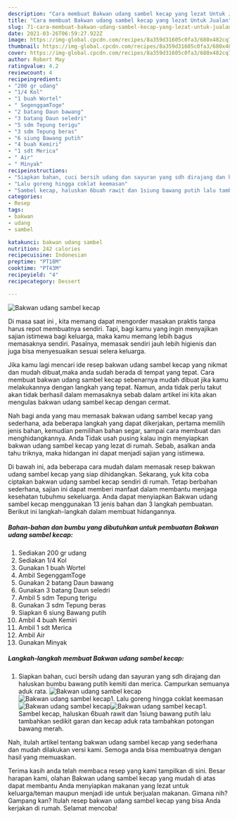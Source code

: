 ```yaml
---
description: "Cara membuat Bakwan udang sambel kecap yang lezat Untuk Jualan"
title: "Cara membuat Bakwan udang sambel kecap yang lezat Untuk Jualan"
slug: 71-cara-membuat-bakwan-udang-sambel-kecap-yang-lezat-untuk-jualan
date: 2021-03-26T06:59:27.922Z
image: https://img-global.cpcdn.com/recipes/8a359d31605c0fa3/680x482cq70/bakwan-udang-sambel-kecap-foto-resep-utama.jpg
thumbnail: https://img-global.cpcdn.com/recipes/8a359d31605c0fa3/680x482cq70/bakwan-udang-sambel-kecap-foto-resep-utama.jpg
cover: https://img-global.cpcdn.com/recipes/8a359d31605c0fa3/680x482cq70/bakwan-udang-sambel-kecap-foto-resep-utama.jpg
author: Robert May
ratingvalue: 4.2
reviewcount: 4
recipeingredient:
- "200 gr udang"
- "1/4 Kol"
- "1 buah Wortel"
- " SegenggamToge"
- "2 batang Daun bawang"
- "3 batang Daun seledri"
- "5 sdm Tepung terigu"
- "3 sdm Tepung beras"
- "6 siung Bawang putih"
- "4 buah Kemiri"
- "1 sdt Merica"
- " Air"
- " Minyak"
recipeinstructions:
- "Siapkan bahan, cuci bersih udang dan sayuran yang sdh dirajang dan haluskan bumbu bawang putih kemiti dan merica. Campurkan semuanya aduk rata."
- "Lalu goreng hingga coklat keemasan"
- "Sambel kecap, haluskan 6buah rawit dan 1siung bawang putih lalu tambahkan sedikit garan dan kecap aduk rata tambahkan potongan bawang merah."
categories:
- Resep
tags:
- bakwan
- udang
- sambel

katakunci: bakwan udang sambel 
nutrition: 242 calories
recipecuisine: Indonesian
preptime: "PT18M"
cooktime: "PT43M"
recipeyield: "4"
recipecategory: Dessert

---
```



![Bakwan udang sambel kecap](https://img-global.cpcdn.com/recipes/8a359d31605c0fa3/680x482cq70/bakwan-udang-sambel-kecap-foto-resep-utama.jpg)

Di masa  saat ini , kita memang dapat mengorder masakan praktis tanpa harus repot membuatnya sendiri. Tapi, bagi kamu yang ingin menyajikan sajian istimewa bagi keluarga, maka kamu memang lebih bagus memasaknya sendiri. Pasalnya, memasak sendiri jauh lebih higienis dan juga bisa menyesuaikan sesuai selera keluarga.

Jika kamu lagi mencari ide resep bakwan udang sambel kecap yang nikmat dan mudah dibuat,maka anda sudah berada di tempat yang tepat. Cara membuat bakwan udang sambel kecap  sebenarnya mudah dibuat jika kamu melakukannya dengan langkah yang tepat. Namun, anda tidak perlu takut akan tidak berhasil dalam memasaknya 
sebab dalam artikel ini kita akan mengulas bakwan udang sambel kecap dengan cermat.  



Nah bagi anda yang mau memasak bakwan udang sambel kecap yang sederhana, ada beberapa langkah yang dapat dikerjakan, pertama memilih jenis bahan, kemudian pemilihan bahan segar, sampai cara membuat dan menghidangkannya. Anda Tidak usah pusing kalau ingin menyiapkan bakwan udang sambel kecap yang lezat di rumah. Sebab, asalkan anda  tahu triknya, maka hidangan ini dapat menjadi sajian yang istimewa.

Di bawah ini, ada beberapa cara mudah dalam memasak resep bakwan udang sambel kecap yang siap dihidangkan. Sekarang, yuk kita coba ciptakan bakwan udang sambel kecap sendiri di rumah. Tetap berbahan sederhana, sajian ini dapat memberi manfaat dalam membantu menjaga kesehatan tubuhmu sekeluarga. Anda dapat menyiapkan Bakwan udang sambel kecap menggunakan 13 jenis bahan dan 3 langkah pembuatan. Berikut ini langkah-langkah dalam membuat hidangannya.

<!--inarticleads1-->

##### Bahan-bahan dan bumbu yang dibutuhkan untuk pembuatan Bakwan udang sambel kecap:

1. Sediakan 200 gr udang
1. Sediakan 1/4 Kol
1. Gunakan 1 buah Wortel
1. Ambil  SegenggamToge
1. Gunakan 2 batang Daun bawang
1. Gunakan 3 batang Daun seledri
1. Ambil 5 sdm Tepung terigu
1. Gunakan 3 sdm Tepung beras
1. Siapkan 6 siung Bawang putih
1. Ambil 4 buah Kemiri
1. Ambil 1 sdt Merica
1. Ambil  Air
1. Gunakan  Minyak




<!--inarticleads2-->

##### Langkah-langkah membuat Bakwan udang sambel kecap:

1. Siapkan bahan, cuci bersih udang dan sayuran yang sdh dirajang dan haluskan bumbu bawang putih kemiti dan merica. Campurkan semuanya aduk rata.
<img src="https://img-global.cpcdn.com/steps/401097393c33bba2/160x128cq70/bakwan-udang-sambel-kecap-langkah-memasak-1-foto.jpg" alt="Bakwan udang sambel kecap"><img src="https://img-global.cpcdn.com/steps/5dbd266971915ccb/160x128cq70/bakwan-udang-sambel-kecap-langkah-memasak-1-foto.jpg" alt="Bakwan udang sambel kecap">1. Lalu goreng hingga coklat keemasan
<img src="https://img-global.cpcdn.com/steps/b136dec9c380e8e8/160x128cq70/bakwan-udang-sambel-kecap-langkah-memasak-2-foto.jpg" alt="Bakwan udang sambel kecap"><img src="https://img-global.cpcdn.com/steps/79348c0c5fabcd91/160x128cq70/bakwan-udang-sambel-kecap-langkah-memasak-2-foto.jpg" alt="Bakwan udang sambel kecap">1. Sambel kecap, haluskan 6buah rawit dan 1siung bawang putih lalu tambahkan sedikit garan dan kecap aduk rata tambahkan potongan bawang merah.




Nah, itulah artikel tentang  bakwan udang sambel kecap  yang sederhana dan mudah dilakukan versi kami. Semoga anda bisa membuatnya dengan hasil yang memuaskan. 

Terima kasih anda telah membaca resep yang kami tampilkan di sini. Besar harapan kami, olahan  Bakwan udang sambel kecap yang mudah di atas dapat membantu Anda menyiapkan makanan yang lezat untuk keluarga/teman maupun menjadi ide untuk berjualan makanan. Gimana nih? Gampang kan? Itulah resep bakwan udang sambel kecap yang bisa Anda kerjakan di rumah. Selamat mencoba!

